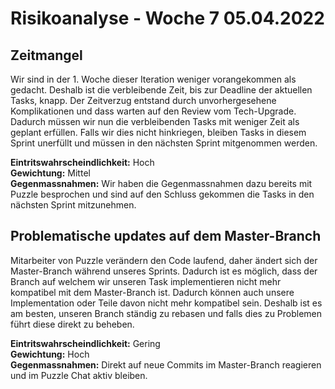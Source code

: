 # Risikoanalyse - Woche 7 05.04.2022

## Zeitmangel
Wir sind in der 1. Woche dieser Iteration weniger vorangekommen als gedacht. Deshalb ist die verbleibende Zeit, bis zur Deadline der aktuellen Tasks, knapp. Der Zeitverzug entstand durch unvorhergesehene Komplikationen und dass warten auf den Review vom Tech-Upgrade. Dadurch müssen wir nun die verbleibenden Tasks mit weniger Zeit als geplant erfüllen. Falls wir dies nicht hinkriegen, bleiben Tasks in diesem Sprint unerfüllt und müssen in den nächsten Sprint mitgenommen werden.   

**Eintritswahrscheindlichkeit:**  Hoch    
**Gewichtung:** Mittel    
**Gegenmassnahmen:** Wir haben die Gegenmassnahmen dazu bereits mit Puzzle besprochen und sind auf den Schluss gekommen die Tasks in den nächsten Sprint mitzunehmen.

## Problematische updates auf dem Master-Branch
Mitarbeiter von Puzzle verändern den Code laufend, daher ändert sich der Master-Branch während unseres Sprints. Dadurch ist es möglich, dass der Branch auf welchem wir unseren Task implementieren nicht mehr kompatibel mit dem Master-Branch ist. Dadurch können auch unsere Implementation oder Teile davon nicht mehr kompatibel sein. Deshalb ist es am besten, unseren Branch ständig zu rebasen und falls dies zu Problemen führt diese direkt zu beheben.

**Eintritswahrscheindlichkeit:**  Gering  
**Gewichtung:** Hoch    
**Gegenmassnahmen:** Direkt auf neue Commits im Master-Branch reagieren und im Puzzle Chat aktiv bleiben. 
